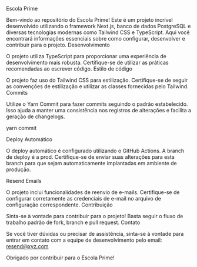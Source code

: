 Escola Prime

Bem-vindo ao repositório do Escola Prime! Este é um projeto incrível desenvolvido utilizando o framework Next.js, banco de dados PostgreSQL e diversas tecnologias modernas como Tailwind CSS e TypeScript. Aqui você encontrará informações essenciais sobre como configurar, desenvolver e contribuir para o projeto.
Desenvolvimento

O projeto utiliza TypeScript para proporcionar uma experiência de desenvolvimento mais robusta. Certifique-se de utilizar as práticas recomendadas ao escrever código.
Estilo de código

O projeto faz uso do Tailwind CSS para estilização. Certifique-se de seguir as convenções de estilização e utilizar as classes fornecidas pelo Tailwind.
Commits

Utilize o Yarn Commit para fazer commits seguindo o padrão estabelecido. Isso ajuda a manter uma consistência nos registros de alterações e facilita a geração de changelogs.

yarn commit

Deploy Automático

O deploy automático é configurado utilizando o GitHub Actions. A branch de deploy é a prod. Certifique-se de enviar suas alterações para esta branch para que sejam automaticamente implantadas em ambiente de produção.

Resend Emails

O projeto inclui funcionalidades de reenvio de e-mails. Certifique-se de configurar corretamente as credenciais de e-mail no arquivo de configuração correspondente.
Contribuição

Sinta-se à vontade para contribuir para o projeto! Basta seguir o fluxo de trabalho padrão de fork, branch e pull request.
Contato

Se você tiver dúvidas ou precisar de assistência, sinta-se à vontade para entrar em contato com a equipe de desenvolvimento pelo email: resend@xyz.com

Obrigado por contribuir para o Escola Prime!
